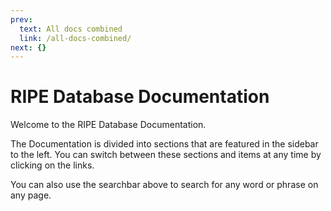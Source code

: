 ```yaml
---
prev:
  text: All docs combined
  link: /all-docs-combined/
next: {}
---
```


# RIPE Database Documentation

Welcome to the RIPE Database Documentation.

The Documentation is divided into sections that are featured in the sidebar to the left. You can switch between these sections and items at any time by clicking on the links.

You can also use the searchbar above to search for any word or phrase on any page.
